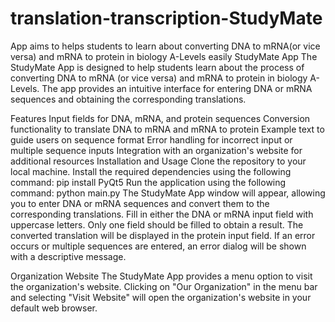 # translation-transcription-StudyMate
App aims to helps students to learn about converting DNA to mRNA(or vice versa) and mRNA to protein in biology A-Levels easily
StudyMate App
The StudyMate App is designed to help students learn about the process of converting DNA to mRNA (or vice versa) and mRNA to protein in biology A-Levels. The app provides an intuitive interface for entering DNA or mRNA sequences and obtaining the corresponding translations.

Features
Input fields for DNA, mRNA, and protein sequences
Conversion functionality to translate DNA to mRNA and mRNA to protein
Example text to guide users on sequence format
Error handling for incorrect input or multiple sequence inputs
Integration with an organization's website for additional resources
Installation and Usage
Clone the repository to your local machine.
Install the required dependencies using the following command:
pip install PyQt5
Run the application using the following command:
python main.py
The StudyMate App window will appear, allowing you to enter DNA or mRNA sequences and convert them to the corresponding translations.
Fill in either the DNA or mRNA input field with uppercase letters. Only one field should be filled to obtain a result.
The converted translation will be displayed in the protein input field.
If an error occurs or multiple sequences are entered, an error dialog will be shown with a descriptive message.

Organization Website
The StudyMate App provides a menu option to visit the organization's website. Clicking on "Our Organization" in the menu bar and selecting "Visit Website" will open the organization's website in your default web browser.

